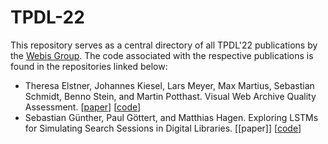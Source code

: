 # TPDL-22

This repository serves as a central directory of all TPDL'22 publications by the [Webis Group](https://webis.de). The code associated with the respective publications is found in the repositories linked below:

* Theresa Elstner, Johannes Kiesel, Lars Meyer, Max Martius, Sebastian Schmidt, Benno Stein, and Martin Potthast. Visual Web Archive Quality Assessment. [[paper](https://webis.de/downloads/publications/papers/elstner_2022.pdf)] [[code](https://github.com/webis-de/tpdl22-visual-web-archive-quality-assessment)]
* Sebastian Günther, Paul Göttert, and Matthias Hagen. Exploring LSTMs for Simulating Search Sessions in Digital Libraries. [[paper]] [[code](https://github.com/webis-de/tpdl22-lstm-session-simulation)]
